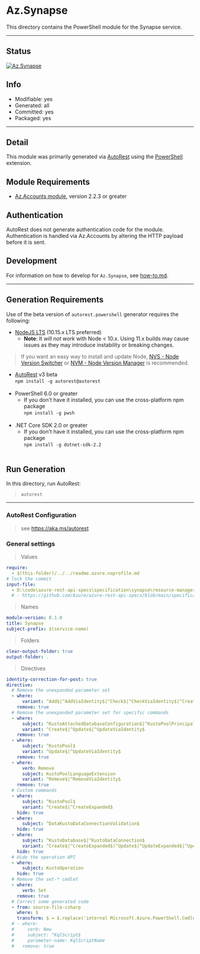 <!-- region Generated -->
# Az.Synapse
This directory contains the PowerShell module for the Synapse service.

---
## Status
[![Az.Synapse](https://img.shields.io/powershellgallery/v/Az.Synapse.svg?style=flat-square&label=Az.Synapse "Az.Synapse")](https://www.powershellgallery.com/packages/Az.Synapse/)

## Info
- Modifiable: yes
- Generated: all
- Committed: yes
- Packaged: yes

---
## Detail
This module was primarily generated via [AutoRest](https://github.com/Azure/autorest) using the [PowerShell](https://github.com/Azure/autorest.powershell) extension.

## Module Requirements
- [Az.Accounts module](https://www.powershellgallery.com/packages/Az.Accounts/), version 2.2.3 or greater

## Authentication
AutoRest does not generate authentication code for the module. Authentication is handled via Az.Accounts by altering the HTTP payload before it is sent.

## Development
For information on how to develop for `Az.Synapse`, see [how-to.md](how-to.md).
<!-- endregion -->

---
## Generation Requirements
Use of the beta version of `autorest.powershell` generator requires the following:
- [NodeJS LTS](https://nodejs.org) (10.15.x LTS preferred)
  - **Note**: It *will not work* with Node < 10.x. Using 11.x builds may cause issues as they may introduce instability or breaking changes.
> If you want an easy way to install and update Node, [NVS - Node Version Switcher](../nodejs/installing-via-nvs.md) or [NVM - Node Version Manager](../nodejs/installing-via-nvm.md) is recommended.
- [AutoRest](https://aka.ms/autorest) v3 beta <br>`npm install -g autorest@autorest`<br>&nbsp;
- PowerShell 6.0 or greater
  - If you don't have it installed, you can use the cross-platform npm package <br>`npm install -g pwsh`<br>&nbsp;
- .NET Core SDK 2.0 or greater
  - If you don't have it installed, you can use the cross-platform npm package <br>`npm install -g dotnet-sdk-2.2`<br>&nbsp;

## Run Generation
In this directory, run AutoRest:
> `autorest`

---
### AutoRest Configuration
> see https://aka.ms/autorest

### General settings
> Values
``` yaml
require:
  - $(this-folder)/../../readme.azure.noprofile.md
# lock the commit
input-file:
  - D:\code\azure-rest-api-specs\specification\synapse\resource-manager\Microsoft.Synapse\preview\2021-06-01-preview\kustoPool.json
  # - https://github.com/Azure/azure-rest-api-specs/blob/main/specification/synapse/data-plane/Microsoft.Synapse/preview/2021-06-01-preview/kqlScripts.json

```

> Names
``` yaml
module-version: 0.1.0
title: Synapse
subject-prefix: $(service-name)
```

> Folders
``` yaml
clear-output-folder: true
output-folder: .
```

> Directives
``` yaml
identity-correction-for-post: true
directive:
  # Remove the unexpanded parameter set
  - where:
      variant: ^Add$|^AddViaIdentity$|^Check$|^CheckViaIdentity$|^CreateViaIdentity$|^CreateViaIdentityExpanded$|^Detach$|^DetachViaIdentity$
    remove: true
  # Remove the unexpanded parameter set for specific commands
  - where:
      subject: ^KustoAttachedDatabaseConfiguration$|^KustoPoolPrincipalAssignment$|^KustoDatabasePrincipalAssignment$
      variant: ^Create$|^Update$|^UpdateViaIdentity$
    remove: true
  - where:
      subject: ^KustoPool$
      variant: ^Update$|^UpdateViaIdentity$
    remove: true
  - where:
      verb: Remove
      subject: KustoPoolLanguageExtension
      variant: ^Remove$|^RemoveViaIdentity$
    remove: true 
  # Custom commands
  - where:
      subject: ^KustoPool$
      variant: ^Create$|^CreateExpanded$
    hide: true
  - where:
      subject: ^DataKustoDataConnectionValidation$
    hide: true
  - where:
      subject: ^KustoDatabase$|^KustoDataConnection$
      variant: ^Create$|^CreateExpanded$|^Update$|^UpdateExpanded$|^UpdateViaIdentity$|^UpdateViaIdentityExpanded$
    hide: true
  # Hide the operation API
  - where:
      subject: KustoOperation
    hide: true
  # Remove the set-* cmdlet
  - where:
      verb: Set
    remove: true
  # Correct some generated code
  - from: source-file-csharp
    where: $
    transform: $ = $.replace('internal Microsoft.Azure.PowerShell.Cmdlets.Synapse.Models.Api20210601Preview.IDataConnection Property', 'public Microsoft.Azure.PowerShell.Cmdlets.Synapse.Models.Api20210601Preview.IDataConnection Property');
  # - where:
  #     verb: New
  #     subject: ^KqlScript$
  #     parameter-name: KqlScriptName
  #   remove: true
```
